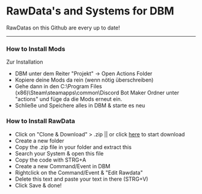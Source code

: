 # RawData's and Systems for DBM
RawDatas on this Github are every up to date!
__________
### How to Install Mods
Zur Installation 
- DBM unter dem Reiter "Projekt" -> Open Actions Folder 
- Kopiere deine Mods da rein (wenn nötig überschreiben)
- Gehe dann in den C:\Program Files (x86)\Steam\steamapps\common\Discord Bot Maker Ordner unter "actions" und füge da die Mods erneut ein.
- Schließe und Speichere alles in DBM & starte es neu
### How to Install RawData
- Click on "Clone & Download" > .zip || or click [here](https://github.com/MauriceX24/DBM/archive/master.zip) to start download
- Create a new folder
- Copy the .zip file in your folder and extract this
- Search your System & open this file
- Copy the code with STRG+A
- Create a new Command/Event in DBM
- Rightclick on the Command/Event & "Edit Rawdata"
- Delete this text and paste your text in there (STRG+V)
- Click Save & done!

